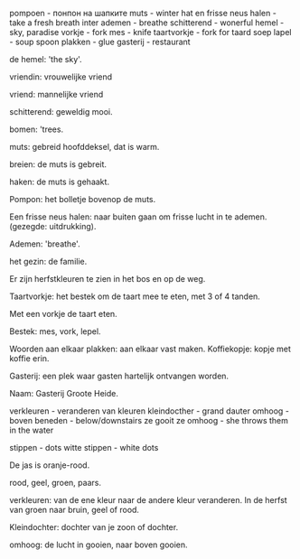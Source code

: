pompoen - понпон на шапките
muts - winter hat
en frisse neus halen - take a fresh breath 
inter ademen -  breathe
schitterend - wonerful
hemel - sky, paradise
vorkje - fork
mes - knife
taartvorkje - fork for taard 
soep lapel - soup spoon
plakken - glue
gasterij - restaurant


de hemel: 'the sky'.

vriendin: vrouwelijke vriend

vriend: mannelijke vriend

schitterend: geweldig mooi.

bomen: 'trees.

muts: gebreid hoofddeksel, dat is warm.

breien: de muts is gebreit.

haken: de muts is gehaakt.

Pompon: het bolletje bovenop de muts.

Een frisse neus halen: naar buiten gaan om frisse lucht in te ademen. (gezegde: uitdrukking).

Ademen: 'breathe'.

het gezin: de familie.

Er zijn herfstkleuren te zien in het bos en op de weg.

Taartvorkje: het bestek om de taart mee te eten, met 3 of 4 tanden.

Met een vorkje de taart eten.

Bestek: mes, vork, lepel.

Woorden aan elkaar plakken: aan elkaar vast maken. Koffiekopje: kopje met koffie erin.

Gasterij: een plek waar gasten hartelijk ontvangen worden.

Naam: Gasterij Groote Heide.

verkleuren - veranderen van kleuren
kleindocther - grand dauter
omhoog - boven
beneden - below/downstairs
ze gooit ze omhoog - she throws them in the water

stippen - dots
witte stippen - white dots


De jas is oranje-rood.

rood, geel, groen, paars.

verkleuren: van de ene kleur naar de andere kleur veranderen. In de herfst van groen naar bruin, geel of rood.

Kleindochter: dochter van je zoon of dochter.

omhoog: de lucht in gooien, naar boven gooien.